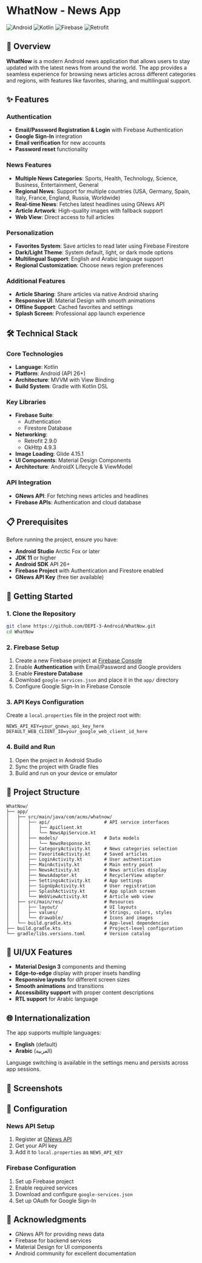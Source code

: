 # WhatNow - News App

![Android](https://img.shields.io/badge/Android-3DDC84?style=for-the-badge&logo=android&logoColor=white)
![Kotlin](https://img.shields.io/badge/kotlin-%237F52FF.svg?style=for-the-badge&logo=kotlin&logoColor=white)
![Firebase](https://img.shields.io/badge/firebase-%23039BE5.svg?style=for-the-badge&logo=firebase)
![Retrofit](https://img.shields.io/badge/retrofit-%23FF6F00.svg?style=for-the-badge&logo=square&logoColor=white)

## 📱 Overview

**WhatNow** is a modern Android news application that allows users to stay updated with the latest news from around the world. The app provides a seamless experience for browsing news articles across different categories and regions, with features like favorites, sharing, and multilingual support.

## ✨ Features

### Authentication
- **Email/Password Registration & Login** with Firebase Authentication
- **Google Sign-In** integration
- **Email verification** for new accounts
- **Password reset** functionality

### News Features
- **Multiple News Categories**: Sports, Health, Technology, Science, Business, Entertainment, General
- **Regional News**: Support for multiple countries (USA, Germany, Spain, Italy, France, England, Russia, Worldwide)
- **Real-time News**: Fetches latest headlines using GNews API
- **Article Artwork**: High-quality images with fallback support
- **Web View**: Direct access to full articles

### Personalization
- **Favorites System**: Save articles to read later using Firebase Firestore
- **Dark/Light Theme**: System default, light, or dark mode options
- **Multilingual Support**: English and Arabic language support
- **Regional Customization**: Choose news region preferences

### Additional Features
- **Article Sharing**: Share articles via native Android sharing
- **Responsive UI**: Material Design with smooth animations
- **Offline Support**: Cached favorites and settings
- **Splash Screen**: Professional app launch experience

## 🛠️ Technical Stack

### Core Technologies
- **Language**: Kotlin
- **Platform**: Android (API 26+)
- **Architecture**: MVVM with View Binding
- **Build System**: Gradle with Kotlin DSL

### Key Libraries
- **Firebase Suite**:
  - Authentication
  - Firestore Database
- **Networking**: 
  - Retrofit 2.9.0
  - OkHttp 4.9.3
- **Image Loading**: Glide 4.15.1
- **UI Components**: Material Design Components
- **Architecture**: AndroidX Lifecycle & ViewModel

### API Integration
- **GNews API**: For fetching news articles and headlines
- **Firebase APIs**: Authentication and cloud database

## 📋 Prerequisites

Before running the project, ensure you have:

- **Android Studio** Arctic Fox or later
- **JDK 11** or higher
- **Android SDK** API 26+
- **Firebase Project** with Authentication and Firestore enabled
- **GNews API Key** (free tier available)

## 🚀 Getting Started

### 1. Clone the Repository
```bash
git clone https://github.com/DEPI-3-Android/WhatNow.git
cd WhatNow
```

### 2. Firebase Setup
1. Create a new Firebase project at [Firebase Console](https://console.firebase.google.com/)
2. Enable **Authentication** with Email/Password and Google providers
3. Enable **Firestore Database**
4. Download `google-services.json` and place it in the `app/` directory
5. Configure Google Sign-In in Firebase Console

### 3. API Keys Configuration
Create a `local.properties` file in the project root with:
```properties
NEWS_API_KEY=your_gnews_api_key_here
DEFAULT_WEB_CLIENT_ID=your_google_web_client_id_here
```

### 4. Build and Run
1. Open the project in Android Studio
2. Sync the project with Gradle files
3. Build and run on your device or emulator

## 📁 Project Structure

```
WhatNow/
├── app/
│   ├── src/main/java/com/acms/whatnow/
│   │   ├── api/                    # API service interfaces
│   │   │   ├── ApiClient.kt
│   │   │   └── NewsApiService.kt
│   │   ├── models/                 # Data models
│   │   │   └── NewsResponse.kt
│   │   ├── CategoryActivity.kt     # News categories selection
│   │   ├── FavoriteActivity.kt     # Saved articles
│   │   ├── LoginActivity.kt        # User authentication
│   │   ├── MainActivity.kt         # Main entry point
│   │   ├── NewsActivity.kt         # News articles display
│   │   ├── NewsAdapter.kt          # RecyclerView adapter
│   │   ├── SettingsActivity.kt     # App settings
│   │   ├── SignUpActivity.kt       # User registration
│   │   ├── SplashActivity.kt       # App splash screen
│   │   └── WebViewActivity.kt      # Article web view
│   ├── src/main/res/               # Resources
│   │   ├── layout/                 # UI layouts
│   │   ├── values/                 # Strings, colors, styles
│   │   └── drawable/               # Icons and images
│   └── build.gradle.kts            # App-level dependencies
├── build.gradle.kts                # Project-level configuration
└── gradle/libs.versions.toml       # Version catalog
```

## 🎨 UI/UX Features

- **Material Design 3** components and theming
- **Edge-to-edge** display with proper insets handling
- **Responsive layouts** for different screen sizes
- **Smooth animations** and transitions
- **Accessibility support** with proper content descriptions
- **RTL support** for Arabic language

## 🌐 Internationalization

The app supports multiple languages:
- **English** (default)
- **Arabic** (العربية)

Language switching is available in the settings menu and persists across app sessions.

## 📱 Screenshots


## 🔧 Configuration

### News API Setup
1. Register at [GNews API](https://gnews.io/)
2. Get your API key
3. Add it to `local.properties` as `NEWS_API_KEY`

### Firebase Configuration
1. Set up Firebase project
2. Enable required services
3. Download and configure `google-services.json`
4. Set up OAuth for Google Sign-In

## 🙏 Acknowledgments

- GNews API for providing news data
- Firebase for backend services
- Material Design for UI components
- Android community for excellent documentation